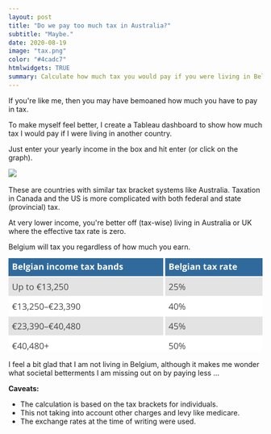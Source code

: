 ```yaml
---
layout: post
title: "Do we pay too much tax in Australia?"
subtitle: "Maybe."
date: 2020-08-19
image: "tax.png"
color: "#4cadc7"
htmlwidgets: TRUE
summary: Calculate how much tax you would pay if you were living in Belgium, Japan, or UK.
---
```


If you're like me, then you may have bemoaned how much you have to pay in tax.

To make myself feel better, I create a Tableau dashboard to show how much tax I would pay if I were living in another country.

Just enter your yearly income in the box and hit enter (or click on the graph).
<div class='tableauPlaceholder' id='viz1597881210404' style='position: relative'><noscript><a href='#'><img alt=' ' src='https:&#47;&#47;public.tableau.com&#47;static&#47;images&#47;Ta&#47;TaxComparison_15978805949220&#47;Dashboard1&#47;1_rss.png' style='border: none' /></a></noscript><object class='tableauViz'  style='display:none;'><param name='host_url' value='https%3A%2F%2Fpublic.tableau.com%2F' /> <param name='embed_code_version' value='3' /> <param name='site_root' value='' /><param name='name' value='TaxComparison_15978805949220&#47;Dashboard1' /><param name='tabs' value='no' /><param name='toolbar' value='yes' /><param name='static_image' value='https:&#47;&#47;public.tableau.com&#47;static&#47;images&#47;Ta&#47;TaxComparison_15978805949220&#47;Dashboard1&#47;1.png' /> <param name='animate_transition' value='yes' /><param name='display_static_image' value='yes' /><param name='display_spinner' value='yes' /><param name='display_overlay' value='yes' /><param name='display_count' value='yes' /><param name='language' value='en' /><param name='filter' value='publish=yes' /></object>
</div>                
<script type='text/javascript'>                    
var divElement = document.getElementById('viz1597881210404');                    var vizElement = divElement.getElementsByTagName('object')[0];                    if ( divElement.offsetWidth > 800 ) { vizElement.style.width='600px';vizElement.style.height='527px';} else if ( divElement.offsetWidth > 500 ) { vizElement.style.width='600px';vizElement.style.height='527px';} else { vizElement.style.width='100%';vizElement.style.height='727px';}                     var scriptElement = document.createElement('script');                    scriptElement.src = 'https://public.tableau.com/javascripts/api/viz_v1.js';                    vizElement.parentNode.insertBefore(scriptElement, vizElement);                
</script>

These are countries with similar tax bracket systems like Australia. Taxation in Canada and the US is more complicated with both federal and state (provincial) tax.

At very lower income, you're better off (tax-wise) living in Australia or UK where the effective tax rate is zero.

Belgium will tax you regardless of how much you earn.

![belgium_tax](/assets/images/belgium_tax.png)

I feel a bit glad that I am not living in Belgium, although it makes me wonder what societal betterments I am missing out on by paying less ...

**Caveats:** 
- The calculation is based on the tax brackets for individuals.
- This not taking into account other charges and levy like medicare.
- The exchange rates at the time of writing were used.

